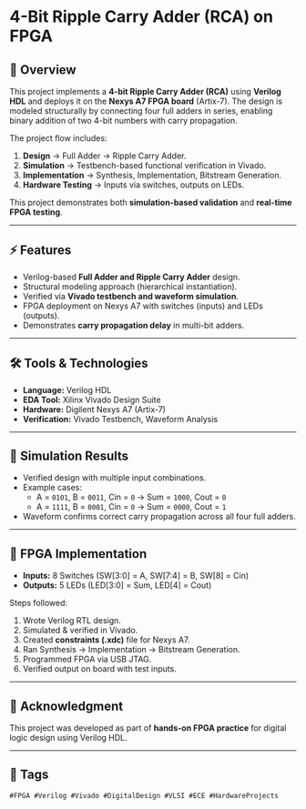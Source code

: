 
# 4-Bit Ripple Carry Adder (RCA) on FPGA  

## 📖 Overview  
This project implements a **4-bit Ripple Carry Adder (RCA)** using **Verilog HDL** and deploys it on the **Nexys A7 FPGA board** (Artix-7). The design is modeled structurally by connecting four full adders in series, enabling binary addition of two 4-bit numbers with carry propagation.  

The project flow includes:  
1. **Design** → Full Adder → Ripple Carry Adder.  
2. **Simulation** → Testbench-based functional verification in Vivado.  
3. **Implementation** → Synthesis, Implementation, Bitstream Generation.  
4. **Hardware Testing** → Inputs via switches, outputs on LEDs.  

This project demonstrates both **simulation-based validation** and **real-time FPGA testing**.  

---

## ⚡ Features  
- Verilog-based **Full Adder and Ripple Carry Adder** design.  
- Structural modeling approach (hierarchical instantiation).  
- Verified via **Vivado testbench and waveform simulation**.  
- FPGA deployment on Nexys A7 with switches (inputs) and LEDs (outputs).  
- Demonstrates **carry propagation delay** in multi-bit adders.  

---

## 🛠 Tools & Technologies  
- **Language:** Verilog HDL  
- **EDA Tool:** Xilinx Vivado Design Suite  
- **Hardware:** Digilent Nexys A7 (Artix-7)  
- **Verification:** Vivado Testbench, Waveform Analysis  

---


## 🧪 Simulation Results  
- Verified design with multiple input combinations.  
- Example cases:  
  - A = `0101`, B = `0011`, Cin = `0` → Sum = `1000`, Cout = `0`  
  - A = `1111`, B = `0001`, Cin = `0` → Sum = `0000`, Cout = `1`  
- Waveform confirms correct carry propagation across all four full adders.  



---

## 🔌 FPGA Implementation  
- **Inputs:** 8 Switches (SW[3:0] = A, SW[7:4] = B, SW[8] = Cin)  
- **Outputs:** 5 LEDs (LED[3:0] = Sum, LED[4] = Cout)  

Steps followed:  
1. Wrote Verilog RTL design.  
2. Simulated & verified in Vivado.  
3. Created **constraints (.xdc)** file for Nexys A7.  
4. Ran Synthesis → Implementation → Bitstream Generation.  
5. Programmed FPGA via USB JTAG.  
6. Verified output on board with test inputs.  


---

## 🙌 Acknowledgment  
This project was developed as part of **hands-on FPGA practice** for digital logic design using Verilog HDL.  

---

## 📌 Tags  
`#FPGA #Verilog #Vivado #DigitalDesign #VLSI #ECE #HardwareProjects`  

